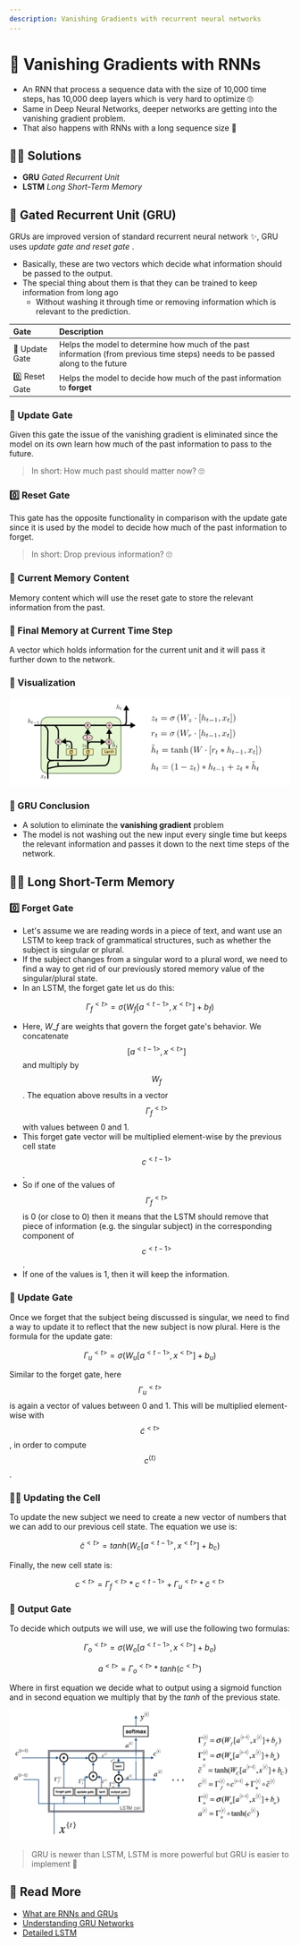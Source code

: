 ```yaml
---
description: Vanishing Gradients with recurrent neural networks
---
```


# 🌌 Vanishing Gradients with RNNs

* An RNN that process a sequence data with the size of 10,000 time steps, has 10,000 deep layers which is very hard to optimize 🙄
* Same in Deep Neural Networks, deeper networks are getting into the vanishing gradient problem. 
* That also happens with RNNs with a long sequence size 🐛

## 🧙‍♀️ Solutions

* **GRU** _Gated Recurrent Unit_ 
* **LSTM** _Long Short-Term Memory_ 

## 🚪 Gated Recurrent Unit \(GRU\)

GRUs are improved version of standard recurrent neural network ✨, GRU uses _update gate and reset gate_ .

* Basically, these are two vectors which decide what information should be passed to the output. 
* The special thing about them is that they can be trained to keep information from long ago
  * Without washing it through time or removing information which is relevant to the prediction.

| Gate | Description |
| :--- | :--- |
| 🔁 Update Gate | Helps the model to determine how much of the past information \(from previous time steps\) needs to be passed along to the future |
| 0️⃣ Reset Gate | Helps the model to decide how much of the past information to **forget** |

### 🔁 Update Gate

Given this gate the issue of the vanishing gradient is eliminated since the model on its own learn how much of the past information to pass to the future.

> In short: How much past should matter now? 🙄

### 0️⃣ Reset Gate

This gate has the opposite functionality in comparison with the update gate since it is used by the model to decide how much of the past information to forget.

> In short: Drop previous information? 🙄

### 💬 Current Memory Content

Memory content which will use the reset gate to store the relevant information from the past.

### 🎈 Final Memory at Current Time Step

A vector which holds information for the current unit and it will pass it further down to the network.

### 👀 Visualization

![](../.gitbook/assets/gru.png)

### 🎉 GRU Conclusion

* A solution to eliminate the **vanishing gradient** problem 
* The model is not washing out the new input every single time but keeps the relevant information and passes it down to the next time steps of the network.

## 🤸‍♀️ Long Short-Term Memory

### 0️⃣ Forget Gate

* Let's assume we are reading words in a piece of text, and want use an LSTM to keep track of grammatical structures, such as whether the subject is singular or plural. 
* If the subject changes from a singular word to a plural word, we need to find a way to get rid of our previously stored memory value of the singular/plural state. 
* In an LSTM, the forget gate let us do this:

$$\Gamma ^{<t>}_f = \sigma(W_f[a^{<t-1>}, x^{<t>}]+b_f)$$

* Here,  $W\_f$  are weights that govern the forget gate's behavior. We concatenate  $$[a^{<t-1>}, x^{<t>}]$$  and multiply by  $$W_f$$. The equation above results in a vector  $$\Gamma_f^{<t>}$$  with values between 0 and 1. 
* This forget gate vector will be multiplied element-wise by the previous cell state $$c^{<t-1>}$$. 
* So if one of the values of $$\Gamma_f^{<t>}$$ is 0 \(or close to 0\) then it means that the LSTM should remove that piece of information \(e.g. the singular subject\) in the corresponding component of  $$c^{<t-1>}$$ . 
* If one of the values is 1, then it will keep the information.

### 🔄 Update Gate

Once we forget that the subject being discussed is singular, we need to find a way to update it to reflect that the new subject is now plural. Here is the formula for the update gate:

$$\Gamma ^{<t>}_u = \sigma(W_u[a^{<t-1>}, x^{<t>}]+b_u)$$

Similar to the forget gate, here $$\Gamma_u^{<t>}$$ is again a vector of values between 0 and 1. This will be multiplied element-wise with $$\tilde{c}^{<t>}$$, in order to compute $$c^{⟨t⟩}$$.

### 👩‍🔧 Updating the Cell

To update the new subject we need to create a new vector of numbers that we can add to our previous cell state. The equation we use is:

$$\tilde{c}^{<t>}=tanh(W_c[a^{<t-1>}, x^{<t>}]+b_c)$$

Finally, the new cell state is:

$$c^{<t>}=\Gamma _f^{<t>}*c^{<t-1>} + \Gamma _u^{<t>}*\tilde{c}^{<t>}$$

### 🚪 Output Gate

To decide which outputs we will use, we will use the following two formulas:

$$\Gamma _o^{<t>}=\sigma(W_o[a^{<t-1>}, x^{<t>}]+b_o)$$

$$a^{<t>} = \Gamma _o^{<t>}*tanh(c^{<t>})$$

Where in first equation we decide what to output using a sigmoid function and in second equation we multiply that by the _tanh_ of the previous state.

![](../.gitbook/assets/rnnlstm.png)

> GRU is newer than LSTM, LSTM is more powerful but GRU is easier to implement 🚧

## 🧐 Read More

* [What are RNNs and GRUs](https://towardsdatascience.com/what-is-a-recurrent-nns-and-gated-recurrent-unit-grus-ea71d2a05a69)
* [Understanding GRU Networks](https://towardsdatascience.com/understanding-gru-networks-2ef37df6c9be)
* [Detailed LSTM](http://colah.github.io/posts/2015-08-Understanding-LSTMs/)

